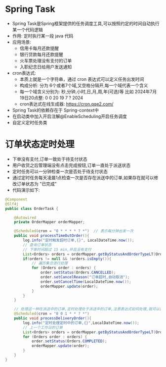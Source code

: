 # Spring Task 
- Spring Task是Spring框架提供的任务调度工具,可以按照约定的时间自动执行某一个代码逻辑
- 作用: 定时执行某一段 java 代码
- 应用场景:
  - 信用卡每月还款提醒
  - 银行贷款每月还款提醒
  - 火车票处理没有支付的订单
  - 入职纪念日给用户发送通知
- cron表达式:
  - 本质上就是一个字符串，通过 cron 表达式可以定义任务出发时间
  - 构成分析: 分为 6个或者7个域,又空格分隔开,每一个域代表一个含义
  - 每一个域含义分别为: 秒,分钟,小时,日,月,周,年(可选)等
比如 2024年7月19日20点整: 0 0 20 19 7 ? 2024
  - cron表达式在线生成器:   https://cron.qqe2.com/
- Spring Task的依赖存在于 Spring-context中
- 在启动类中加入开启注解@EnableScheduling开启任务调度
- 自定义定时任务类
# 订单状态定时处理
- 下单没有支付,订单一致处于待支付状态
- 用户收货之后管理端没有点击完成按钮,订单一直处于派送状态
- 定时任务可以一分钟检查一次是否处于待支付状态
- 通过定时任务每天凌晨1点检查一次是否存在派送中的订单,如果存在就可以修改订单状态为 "已完成"
- 代码演示如下:
```java
@Component
@Slf4j
public class OrderTask {

    @Autowired
    private OrderMapper orderMapper;

    @Scheduled(cron = "0 * * * * ? *")  // 表示每分钟出发一次
    public void processTimeOutOrder(){
        log.info("定时触发超时订单,{}", LocalDateTime.now());
        // 查询订单状态
        // 下单时间超过 15 min,并且没有支付
        List<Orders> orders = orderMapper.getByStatusAndOrderTypeLT(Orders.PENDING_PAYMENT, LocalDateTime.now().plusMinutes(-15));
        if(orders != null && !orders.isEmpty()){
            // 遍历集合进行处理
            for (Orders order : orders) {
                order.setStatus(Orders.CANCELLED);
                order.setCancelReason("订单超时,自动取消");
                order.setCancelTime(LocalDateTime.now());
                orderMapper.update(order);
            }
        }
    }

    // 处理这一种在派送中的订单,定时处理处于派送中的订单,注意表达式如何处理,就可以直接使用
    @Scheduled(cron = "0 0 1 * * ? *")
    public void processDeliveryOrder(){
        log.info("定时处理定时中的订单,{}",LocalDateTime.now());
        // 上一个工作日的订单
        List<Orders> orders = orderMapper.getByStatusAndOrderTypeLT(Orders.DELIVERY_IN_PROGRESS, LocalDateTime.now().plusHours(-1));
        for (Orders order : orders) {
            order.setStatus(Orders.COMPLETED);
            orderMapper.update(order);
        }
    }
}
```